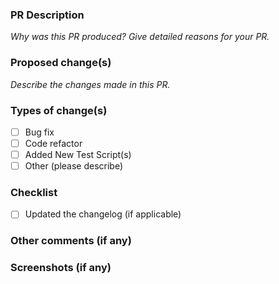 ### PR Description

_Why was this PR produced? Give detailed reasons for your PR._

### Proposed change(s)

_Describe the changes made in this PR._

### Types of change(s)
- [ ] Bug fix
- [ ] Code refactor
- [ ] Added New Test Script(s)
- [ ] Other (please describe)

### Checklist
- [ ] Updated the changelog (if applicable)

### Other comments (if any)

### Screenshots (if any)
